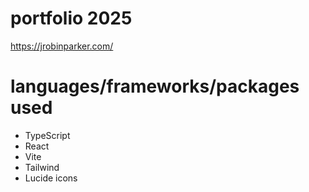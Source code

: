 # portfolio 2025
https://jrobinparker.com/

# languages/frameworks/packages used
* TypeScript
* React
* Vite
* Tailwind
* Lucide icons
